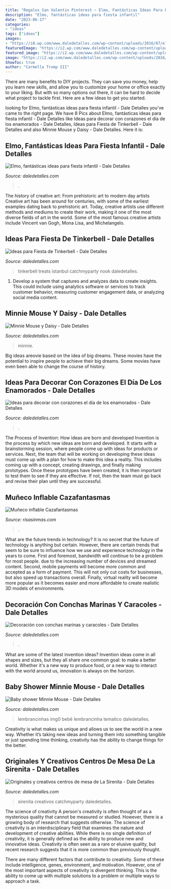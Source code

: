 ```yaml
---
title: "Regalos San Valentin Pinterest ~ Elmo, Fantásticas Ideas Para Fiesta Infantil"
description: "Elmo, fantásticas ideas para fiesta infantil"
date: "2023-06-17"
categories:
- "ideas"
tags: ["ideas"]
images:
- "https://i0.wp.com/www.daledetalles.com/wp-content/uploads/2016/07/elmo32.jpg"
featuredImage: "https://i2.wp.com/www.daledetalles.com/wp-content/uploads/2018/02/decoracion-con-corazones23.jpg?resize=500%2C605"
featured_image: "https://i2.wp.com/www.daledetalles.com/wp-content/uploads/2018/02/decoracion-con-corazones23.jpg?resize=500%2C605"
image: "https://i2.wp.com/www.daledetalles.com/wp-content/uploads/2016/08/minnie-y-daisy12.jpg?resize=640%2C853"
ShowToc: true
author: "Carmella Tromp III"
---
```



There are many benefits to DIY projects. They can save you money, help you learn new skills, and allow you to customize your home or office exactly to your liking. But with so many options out there, it can be hard to decide what project to tackle first. Here are a few ideas to get you started.

	

		
looking for Elmo, fantásticas ideas para fiesta infantil - Dale Detalles you've came to the right page. We have 8 Pics about Elmo, fantásticas ideas para fiesta infantil - Dale Detalles like Ideas para decorar con corazones el día de los enamorados - Dale Detalles, Ideas para Fiesta de Tinkerbell - Dale Detalles and also Minnie Mouse y Daisy - Dale Detalles. Here it is:
		
    
## Elmo, Fantásticas Ideas Para Fiesta Infantil - Dale Detalles

<img loading=lazy src="https://i0.wp.com/www.daledetalles.com/wp-content/uploads/2016/07/elmo32.jpg" onerror="this.onerror=null;this.src='https://tse2.mm.bing.net/th?id=OIP.9JfwT23HE-r10gLL65K27wHaE8&amp;pid=15.1';" alt="Elmo, fantásticas ideas para fiesta infantil - Dale Detalles">

_Source: daledetalles.com_

>. 

	

The history of creative art: From prehistoric art to modern day artists
Creative art has been around for centuries, with some of the earliest examples dating back to prehistoric art. Today, creative artists use different methods and mediums to create their work, making it one of the most diverse fields of art in the world. Some of the most famous creative artists include Vincent van Gogh, Mona Lisa, and Michelangelo.

    
## Ideas Para Fiesta De Tinkerbell - Dale Detalles

<img loading=lazy src="https://i0.wp.com/www.daledetalles.com/wp-content/uploads/2015/06/fiesta-tinkerbell9.jpg" onerror="this.onerror=null;this.src='https://tse3.mm.bing.net/th?id=OIP.pCPhQDCOZUmzSNa0Rj0S8AHaJ4&amp;pid=15.1';" alt="Ideas para Fiesta de Tinkerbell - Dale Detalles">

_Source: daledetalles.com_

>tinkerbell treats istanbul catchmyparty nook daledetalles. 

	

1. Develop a system that captures and analyzes data to create insights. This could include using analytics software or services to track customer behavior, measuring customer engagement data, or analyzing social media content. 

    
## Minnie Mouse Y Daisy - Dale Detalles

<img loading=lazy src="https://i2.wp.com/www.daledetalles.com/wp-content/uploads/2016/08/minnie-y-daisy12.jpg?resize=640%2C853" onerror="this.onerror=null;this.src='https://tse1.mm.bing.net/th?id=OIP.p2soe6jC2cniU0u7mX0CNAHaJ3&amp;pid=15.1';" alt="Minnie Mouse y Daisy - Dale Detalles">

_Source: daledetalles.com_

>minnie. 

	

Big ideas areovie based on the idea of big dreams. These movies have the potential to inspire people to achieve their big dreams. Some movies have even been able to change the course of history.

    
## Ideas Para Decorar Con Corazones El Día De Los Enamorados - Dale Detalles

<img loading=lazy src="https://i2.wp.com/www.daledetalles.com/wp-content/uploads/2018/02/decoracion-con-corazones23.jpg?resize=500%2C605" onerror="this.onerror=null;this.src='https://tse4.mm.bing.net/th?id=OIP.JwUDTRK-2dLg8bvMAuV9WwHaI9&amp;pid=15.1';" alt="Ideas para decorar con corazones el día de los enamorados - Dale Detalles">

_Source: daledetalles.com_

>. 

	

The Process of Invention: How ideas are born and developed
Invention is the process by which new ideas are born and developed. It starts with a brainstorming session, where people come up with ideas for products or services. Next, the team that will be working on developing these ideas must come up with a plan for how to make this idea a reality. This includes coming up with a concept, creating drawings, and finally making prototypes. Once these prototypes have been created, it is then important to test them to see if they are effective. If not, then the team must go back and revise their plan until they are successful.

    
## Muñeco Inflable Cazafantasmas

<img loading=lazy src="http://www.risasinmas.com/wp-content/uploads/2014/02/Muneco-inflable-Cazafantasmas-426x1024.jpg" onerror="this.onerror=null;this.src='https://tse4.mm.bing.net/th?id=OIP.dxzS5OPtILdtivPnmG9uyQHaRz&amp;pid=15.1';" alt="Muñeco inflable Cazafantasmas">

_Source: risasinmas.com_

>. 

	

What are the future trends in technology?
It is no secret that the future of technology is anything but certain. However, there are certain trends that seem to be sure to influence how we use and experience technology in the years to come. 
First and foremost, bandwidth will continue to be a problem for most people. due to the increasing number of devices and streamed content. Second, mobile payments will become more common and accepted as a form of payment. This will not only cut costs for businesses, but also speed up transactions overall. Finally, virtual reality will become more popular as it becomes easier and more affordable to create realistic 3D models of environments.

    
## Decoración Con Conchas Marinas Y Caracoles - Dale Detalles

<img loading=lazy src="https://i0.wp.com/www.daledetalles.com/wp-content/uploads/2016/09/manualidades-con-conchas-de-mar11.jpg" onerror="this.onerror=null;this.src='https://tse2.mm.bing.net/th?id=OIP.O9E5d2desHPeAdxDsidwigHaJ3&amp;pid=15.1';" alt="Decoración con conchas marinas y caracoles - Dale Detalles">

_Source: daledetalles.com_

>. 

	

What are some of the latest invention ideas?
Invention ideas come in all shapes and sizes, but they all share one common goal: to make a better world. Whether it's a new way to produce food, or a new way to interact with the world around us, innovation is always on the horizon.

    
## Baby Shower Minnie Mouse - Dale Detalles

<img loading=lazy src="https://i2.wp.com/www.daledetalles.com/wp-content/uploads/2016/05/MINNIE-BEBE.jpg" onerror="this.onerror=null;this.src='https://tse3.mm.bing.net/th?id=OIP.6jYgBtgEasPiWTjCZAthVQHaEK&amp;pid=15.1';" alt="Baby shower Minnie Mouse - Dale Detalles">

_Source: daledetalles.com_

>lembrancinhas img0 bebê lembrancinha tematico daledetalles. 

	

Creativity is what makes us unique and allows us to see the world in a new way. Whether it’s taking new ideas and turning them into something tangible or just spending time thinking, creativity has the ability to change things for the better.

    
## Originales Y Creativos Centros De Mesa De La Sirenita - Dale Detalles

<img loading=lazy src="https://i2.wp.com/www.daledetalles.com/wp-content/uploads/2016/08/centro-de-mesa-sirenita20.jpg" onerror="this.onerror=null;this.src='https://tse4.mm.bing.net/th?id=OIP.a1il_V21XWEtUXSjdosRcAHaJF&amp;pid=15.1';" alt="Originales y creativos centros de mesa de La Sirenita - Dale Detalles">

_Source: daledetalles.com_

>sirenita creativos catchmyparty daledetalles. 

	

The science of creativity
A person's creativity is often thought of as a mysterious quality that cannot be measured or studied. However, there is a growing body of research that suggests otherwise. The science of creativity is an interdisciplinary field that examines the nature and development of creative abilities.
While there is no single definition of creativity, it is generally defined as the ability to produce new and innovative ideas. Creativity is often seen as a rare or elusive quality, but recent research suggests that it is more common than previously thought.

There are many different factors that contribute to creativity. Some of these include intelligence, genes, environment, and motivation. However, one of the most important aspects of creativity is divergent thinking. This is the ability to come up with multiple solutions to a problem or multiple ways to approach a task.

